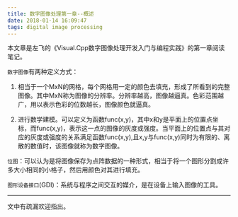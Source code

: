 ```yaml
---
title: 数字图像处理第一章--概述
date: 2018-01-14 16:09:47
tags: digital image processing
---
```


本文章是左飞的《Visual.Cpp数字图像处理开发入门与编程实践》的第一章阅读笔记。

<!-- more -->

`数字图像`有两种定义方式：

1. 相当于一个MxN的网格，每个网格用一定的颜色去填充，形成了所看到的完整图像。其中MxN称为图像的分辨率。分辨率越高，图像越逼真。色彩范围越广，用以表示色彩的位数越长，图像颜色就逼真。

2. 进行数学建模。可以定义为函数func(x,y)，其中x和y是平面上的位置点坐标，而func(x,y)，表示这一点的图像的灰度或强度。当平面上的位置点与其对应的灰度或强度的关系满足函数func(x,y),且x,y与func(x,y)同时为有限的、离散的数值时，该图像就称为数字图像。

`位图`：可以认为是将图像保存为点阵数据的一种形式，相当于将一个图形分割成许多大小相同的小格子，然后用颜色对其进行填充。

`图形设备接口`(GDI)：系统与程序之间交互的媒介，是在设备上输入图像的工具。

***
文中有疏漏欢迎指出。

